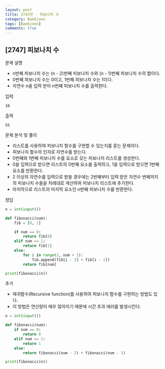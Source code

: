 ```yaml
---
layout: post
title: 2747번 - 피보나치 수
category: Baekjoon
tags: [Baekjoon]
comments: true
---
```


## [2747] 피보나치 수

문제 설명
- n번째 피보나치 수는 (n - 2)번째 피보나치 수와 (n - 1)번째 피보나치 수의 합이다.
- 0번째 피보나치 수는 0이고, 1번째 피보나치 수는 1이다.
- 자연수 n을 입력 받아 n번째 피보나치 수를 출력한다.

입력
```
10
```

출력
```
55
```

문제 분석 및 풀이
- 리스트를 사용하여 피보나치 함수를 구현할 수 있는지를 묻는 문제이다.
- 피보나치 함수의 인자로 자연수를 받는다.
- 0번째와 1번째 피보나치 수를 요소로 갖는 피보나치 리스트를 생성한다.
- 0을 입력으로 받으면 리스트의 0번째 요소를 출력하고, 1을 입력으로 받으면 1번째 요소를 반환한다.
- 2 이상의 자연수를 입력으로 받을 경우에는 2번째부터 입력 받은 자연수 번째까지의 피보나치 수들을 차례대로 계산하여 피보나치 리스트에 추가한다.
- 마지막으로 리스트의 마지막 요소인 n번째 피보나치 수를 반환한다.

정답
```python
n = int(input())

def fibonacci(num):
    fib = [0, 1]

    if num == 0:
        return fib[0]
    elif num == 1:
        return fib[1]
    else:
        for i in range(2, num + 1):
            fib.append(fib[i - 2] + fib[i - 1])
        return fib[num]

print(fibonacci(n))
```

추가
- 재귀함수(Recursive function)를 사용하여 피보나치 함수를 구현하는 방법도 있다.
- 이 방법은 연산량이 매우 많아지기 때문에 시간 초과 에러를 발생시킨다.
```python
n = int(input())

def fibonacci(num):
    if num == 0:
        return 0
    elif num == 1:
        return 1
    else:
        return fibonacci(num - 2) + fibonacci(num - 1)

print(fibonacci(n))
```
